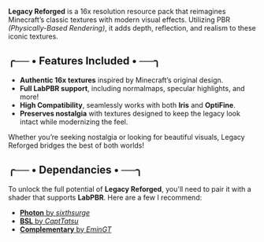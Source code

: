
**Legacy Reforged** is a 16x resolution resource pack that reimagines Minecraft’s classic textures with modern visual effects. Utilizing PBR _(Physically-Based Rendering)_, it adds depth, reflection, and realism to these iconic textures.

## ╭── • Features Included • ──╮

- **Authentic 16x textures** inspired by Minecraft’s original design.
- **Full LabPBR support**, including normalmaps, specular highlights, and more!
- **High Compatibility**, seamlessly works with both **Iris** and **OptiFine**.
- **Preserves nostalgia** with textures designed to keep the legacy look intact while modernizing the feel.

Whether you’re seeking nostalgia or looking for beautiful visuals, Legacy Reforged bridges the best of both worlds!

## ╭── • Dependancies • ──╮

To unlock the full potential of **Legacy Reforged**, you'll need to pair it with a shader that supports **LabPBR**. Here are a few I recommend:

- [**Photon** by _sixthsurge_](https://modrinth.com/shader/photon-shader)
- [**BSL** by _CaptTatsu_](https://modrinth.com/shader/bsl-shaders)
- [**Complementary** by _EminGT_](https://modrinth.com/shader/complementary-reimagined)
